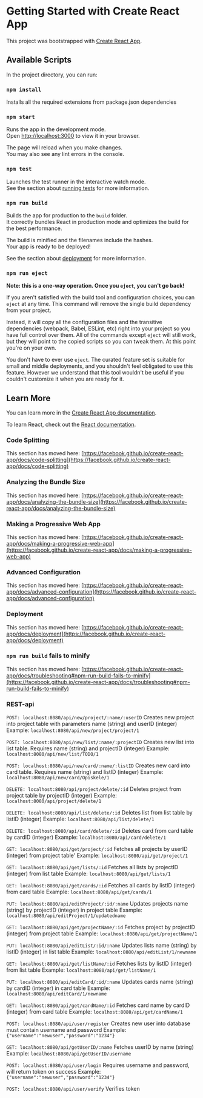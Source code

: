 # Getting Started with Create React App

This project was bootstrapped with [Create React App](https://github.com/facebook/create-react-app).

## Available Scripts

In the project directory, you can run:

### `npm install`

Installs all the required extensions from package.json dependencies

### `npm start`

Runs the app in the development mode.\
Open [http://localhost:3000](http://localhost:3000) to view it in your browser.

The page will reload when you make changes.\
You may also see any lint errors in the console.

### `npm test`

Launches the test runner in the interactive watch mode.\
See the section about [running tests](https://facebook.github.io/create-react-app/docs/running-tests) for more information.

### `npm run build`

Builds the app for production to the `build` folder.\
It correctly bundles React in production mode and optimizes the build for the best performance.

The build is minified and the filenames include the hashes.\
Your app is ready to be deployed!

See the section about [deployment](https://facebook.github.io/create-react-app/docs/deployment) for more information.

### `npm run eject`

**Note: this is a one-way operation. Once you `eject`, you can't go back!**

If you aren't satisfied with the build tool and configuration choices, you can `eject` at any time. This command will remove the single build dependency from your project.

Instead, it will copy all the configuration files and the transitive dependencies (webpack, Babel, ESLint, etc) right into your project so you have full control over them. All of the commands except `eject` will still work, but they will point to the copied scripts so you can tweak them. At this point you're on your own.

You don't have to ever use `eject`. The curated feature set is suitable for small and middle deployments, and you shouldn't feel obligated to use this feature. However we understand that this tool wouldn't be useful if you couldn't customize it when you are ready for it.

## Learn More

You can learn more in the [Create React App documentation](https://facebook.github.io/create-react-app/docs/getting-started).

To learn React, check out the [React documentation](https://reactjs.org/).

### Code Splitting

This section has moved here: [https://facebook.github.io/create-react-app/docs/code-splitting](https://facebook.github.io/create-react-app/docs/code-splitting)

### Analyzing the Bundle Size

This section has moved here: [https://facebook.github.io/create-react-app/docs/analyzing-the-bundle-size](https://facebook.github.io/create-react-app/docs/analyzing-the-bundle-size)

### Making a Progressive Web App

This section has moved here: [https://facebook.github.io/create-react-app/docs/making-a-progressive-web-app](https://facebook.github.io/create-react-app/docs/making-a-progressive-web-app)

### Advanced Configuration

This section has moved here: [https://facebook.github.io/create-react-app/docs/advanced-configuration](https://facebook.github.io/create-react-app/docs/advanced-configuration)

### Deployment

This section has moved here: [https://facebook.github.io/create-react-app/docs/deployment](https://facebook.github.io/create-react-app/docs/deployment)

### `npm run build` fails to minify

This section has moved here: [https://facebook.github.io/create-react-app/docs/troubleshooting#npm-run-build-fails-to-minify](https://facebook.github.io/create-react-app/docs/troubleshooting#npm-run-build-fails-to-minify)



### REST-api

`POST: localhost:8080/api/new/project/:name/:userID`
Creates new project into project table with parameters name (string) and userID (integer)
Example: `localhost:8080/api/new/project/project/1`


`POST: localhost:8080/api/new/list/:name/:projectID`
Creates new list into list table. Requires name (string) and projectID (integer)
Example: `localhost:8080/api/new/list/TODO/1`


`POST: localhost:8080/api/new/card/:name/:listID`
Creates new card into card table. Requires name (string) and listID (integer)
Example: `localhost:8080/api/new/card/Opiskele/1`


`DELETE: localhost:8080/api/project/delete/:id`
Deletes project from project table by projectID (integer)
Example: `localhost:8080/api/project/delete/1`


`DELETE: localhost:8080/api/list/delete/:id`
Deletes list from list table by listID (integer)
Example: `localhost:8080/api/list/delete/1`


`DELETE: localhost:8080/api/card/delete/:id`
Deletes card from card table by cardID (integer)
Example: `localhost:8080/api/card/delete/1`


`GET: localhost:8080/api/get/project/:id`
Fetches all projects by userID (integer) from project table'
Example: `localhost:8080/api/get/project/1`


`GET: localhost:8080/api/get/lists/:id`
Fetches all lists by projectID (integer) from list table
Example: `localhost:8080/api/get/lists/1`


`GET: localhost:8080/api/get/cards/:id`
Fetches all cards by listID (integer) from card table
Example: `localhost:8080/api/get/cards/1`


`PUT: localhost:8080/api/editProject/:id/:name`
Updates projects name (string) by projectID (integer) in project table
Example: `localhost:8080/api/editProject/1/updatedname`


`GET: localhost:8080/api/get/projectName/:id`
Fetches project by projectID (integer) from project table
Example: `localhost:8080/api/get/projectName/1`


`PUT: localhost:8080/api/editList/:id/:name`
Updates lists name (string) by listID (integer) in list table
Example: `localhost:8080/api/editList/1/newname`


`GET: localhost:8080/api/get/listName/:id`
Fetches lists by listID (integer) from list table
Example: `localhost:8080/api/get/listName/1`


`PUT: localhost:8080/api/editCard/:id/:name`
Updates cards name (string) by cardID (integer) in card table
Example: `localhost:8080/api/editCard/1/newname`


`GET: localhost:8080/api/get/cardName/:id`
Fetches card name by cardID (integer) from card table
Example: `localhost:8080/api/get/cardName/1`


`POST: localhost:8080/api/user/register`
Creates new user into database must contain username and password
Example: `{"username":"newuser","password":"1234"}`


`GET: localhost:8080/api/getUserID/:name`
Fetches userID by name (string)
Example: `localhost:8080/api/getUserID/username`


`POST: localhost:8080/api/user/login`
Requires username and password, will return token on success
Example: `{"username":"newuser","password":"1234"}`


`POST: localhost:8080/api/user/verify`
Verifies token
